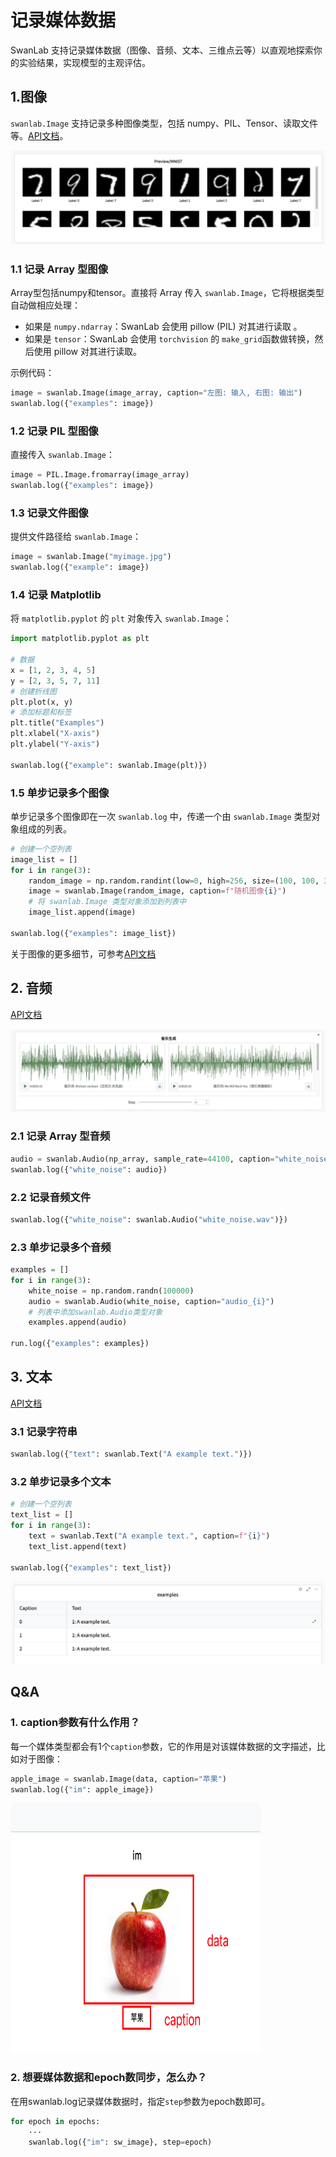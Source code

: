 # 记录媒体数据

SwanLab 支持记录媒体数据（图像、音频、文本、三维点云等）以直观地探索你的实验结果，实现模型的主观评估。

## 1.图像

`swanlab.Image` 支持记录多种图像类型，包括 numpy、PIL、Tensor、读取文件等。[API文档](/api/py-Image)。

![](/assets/media-image-1.jpg)

### 1.1 记录 Array 型图像

Array型包括numpy和tensor。直接将 Array 传入 `swanlab.Image`，它将根据类型自动做相应处理：

- 如果是 `numpy.ndarray`：SwanLab 会使用 pillow (PIL) 对其进行读取 。
- 如果是 `tensor`：SwanLab 会使用 `torchvision` 的 `make_grid`函数做转换，然后使用 pillow 对其进行读取。

示例代码：

```python
image = swanlab.Image(image_array, caption="左图: 输入, 右图: 输出")
swanlab.log({"examples": image})
```

### 1.2 记录 PIL 型图像

直接传入 `swanlab.Image`：

```python
image = PIL.Image.fromarray(image_array)
swanlab.log({"examples": image})
```

### 1.3 记录文件图像

提供文件路径给 `swanlab.Image`：

```python
image = swanlab.Image("myimage.jpg")
swanlab.log({"example": image})
```

### 1.4 记录 Matplotlib

将 `matplotlib.pyplot` 的 `plt` 对象传入 `swanlab.Image`：

```python
import matplotlib.pyplot as plt

# 数据
x = [1, 2, 3, 4, 5]
y = [2, 3, 5, 7, 11]
# 创建折线图
plt.plot(x, y)
# 添加标题和标签
plt.title("Examples")
plt.xlabel("X-axis")
plt.ylabel("Y-axis")

swanlab.log({"example": swanlab.Image(plt)})
```

### 1.5 单步记录多个图像

单步记录多个图像即在一次 `swanlab.log` 中，传递一个由 `swanlab.Image` 类型对象组成的列表。

```python
# 创建一个空列表
image_list = []
for i in range(3):
    random_image = np.random.randint(low=0, high=256, size=(100, 100, 3))
    image = swanlab.Image(random_image, caption=f"随机图像{i}")
    # 将 swanlab.Image 类型对象添加到列表中
    image_list.append(image)

swanlab.log({"examples": image_list})
```

关于图像的更多细节，可参考[API文档](/api/py-Image)

## 2. 音频

[API文档](/api/py-Audio)

![](/assets/media-audio-1.jpg)

### 2.1 记录 Array 型音频

```python
audio = swanlab.Audio(np_array, sample_rate=44100, caption="white_noise")
swanlab.log({"white_noise": audio})
```

### 2.2 记录音频文件

```python
swanlab.log({"white_noise": swanlab.Audio("white_noise.wav")})
```

### 2.3 单步记录多个音频

```python
examples = []
for i in range(3):
    white_noise = np.random.randn(100000)
    audio = swanlab.Audio(white_noise, caption="audio_{i}")
    # 列表中添加swanlab.Audio类型对象
    examples.append(audio)

run.log({"examples": examples})
```

## 3. 文本

[API文档](/api/py-Text)

### 3.1 记录字符串

```python
swanlab.log({"text": swanlab.Text("A example text.")})
```

### 3.2 单步记录多个文本

```python
# 创建一个空列表
text_list = []
for i in range(3):
    text = swanlab.Text("A example text.", caption=f"{i}")
    text_list.append(text)

swanlab.log({"examples": text_list})
```

![alt text](/assets/log-media-text.png)


## Q&A

### 1. caption参数有什么作用？

每一个媒体类型都会有1个`caption`参数，它的作用是对该媒体数据的文字描述，比如对于图像：

```python
apple_image = swanlab.Image(data, caption="苹果")
swanlab.log({"im": apple_image})
```
<img src="/assets/log-media-image.png" width=400, height=400>


### 2. 想要媒体数据和epoch数同步，怎么办？

在用swanlab.log记录媒体数据时，指定`step`参数为epoch数即可。

```python
for epoch in epochs:
    ···
    swanlab.log({"im": sw_image}, step=epoch)
```